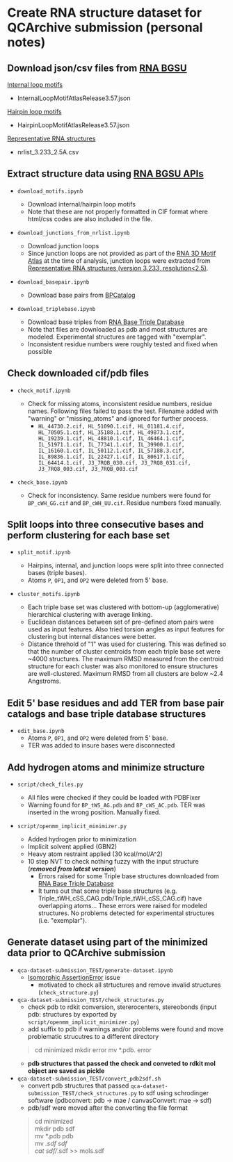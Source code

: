 # Create RNA structure dataset for QCArchive submission (personal notes)


Download json/csv files from [RNA BGSU](https://www.bgsu.edu/research/rna.html)
------
[Internal loop motifs](http://rna.bgsu.edu/rna3dhub/motifs/release/il/3.57)
- InternalLoopMotifAtlasRelease3.57.json

[Hairpin loop motifs](http://rna.bgsu.edu/rna3dhub/motifs/release/hl/3.57)
- HairpinLoopMotifAtlasRelease3.57.json

[Representative RNA structures](http://rna.bgsu.edu/rna3dhub/nrlist/release/3.233)
- nrlist_3.233_2.5A.csv



Extract structure data using [RNA BGSU APIs](https://www.bgsu.edu/research/rna/APIs.html)
------

- `download_motifs.ipynb`  
    - Download internal/hairpin loop motifs
    - Note that these are not properly formatted in CIF format where html/css codes are also included in the file.
    
- `download_junctions_from_nrlist.ipynb`  
    - Download junction loops 
    - Since junction loops are not provided as part of the [RNA 3D Motif Atlas](http://rna.bgsu.edu/rna3dhub/motifs) at the time of analysis, junction loops were extracted from [Representative RNA structures (version 3.233, resolution<2.5)](http://rna.bgsu.edu/rna3dhub/nrlist/release/3.233).

- `download_basepair.ipynb`  
    - Download base pairs from [BPCatalog](http://ndbserver.rutgers.edu/ndbmodule/services/BPCatalog/bpCatalog.html)  

- `download_triplebase.ipynb`  
    - Download base triples from [RNA Base Triple Database](http://rna.bgsu.edu/triples/triples.php)
    - Note that files are downloaded as pdb and most structures are modeled. Experimental structures are tagged with "exemplar".
    - Inconsistent residue numbers were roughly tested and fixed when possible



Check downloaded cif/pdb files
------

- `check_motif.ipynb`  
    - Check for missing atoms, inconsistent residue numbers, residue names. Following files failed to pass the test. Filename added with "warning" or "missing_atoms" and ignored for further process. 
        - `HL_44730.2.cif, HL_51090.1.cif, HL_01181.4.cif, HL_70505.1.cif, HL_35188.1.cif, HL_49873.1.cif, HL_19239.1.cif, HL_48810.1.cif, IL_46464.1.cif, IL_51971.1.cif, IL_77341.1.cif, IL_39900.1.cif, IL_16160.1.cif, IL_50112.1.cif, IL_57188.3.cif, IL_89836.1.cif, IL_22427.1.cif, IL_80617.1.cif, IL_64414.1.cif, J3_7RQB_030.cif, J3_7RQ8_031.cif, J3_7RQ8_003.cif, J3_7RQB_003.cif`

- `check_base.ipynb`  
    - Check for inconsistency. Same residue numbers were found for `BP_cWH_GG.cif` and `BP_cWH_UU.cif`. Residue numbers fixed manually.



Split loops into three consecutive bases and perform clustering for each base set
------

- `split_motif.ipynb`  
    - Hairpins, internal, and junction loops were split into three connected bases (triple bases).
    - Atoms `P`, `OP1`, and `OP2` were deleted from 5' base.

- `cluster_motifs.ipynb`
    - Each triple base set was clustered with bottom-up (agglomerative) hierarchical clustering with average linking.
    - Euclidean distances between set of pre-defined atom pairs were used as input features. Also tried torsion angles as input features for clustering but internal distances were better.
    - Distance threhold of "1" was used for clustering. This was defined so that the number of cluster centroids from each triple base set were ~4000 structures. The maximum RMSD measured from the centroid structure for each cluster was also monitored to ensure structures are well-clustered. Maximum RMSD from all clusters are below ~2.4 Angstroms.



Edit 5' base residues and add TER from base pair catalogs and base triple database structures
------

- `edit_base.ipynb`  
    - Atoms `P`, `OP1`, and `OP2` were deleted from 5' base.
    - TER was added to insure bases were disconnected



Add hydrogen atoms and minimize structure
------

- `script/check_files.py`
    - All files were checked if they could be loaded with PDBFixer
    - Warning found for `BP_tWS_AG.pdb` and `BP_cWS_AC.pdb`. TER was inserted in the wrong position. Manually fixed.

- `script/openmm_implicit_minimizer.py`
    - Added hydrogen prior to minimization
    - Implicit solvent applied (GBN2)
    - Heavy atom restraint applied (30 kcal/mol/A^2)
    - 10 step NVT to check nothing fuzzy with the input structure (***removed from latest version***)
        - Errors raised for some Triple base structures downloaded from [RNA Base Triple Database](http://rna.bgsu.edu/triples/triples.php)
        - It turns out that some triple base structures (e.g. Triple_tWH_cSS_CAG.pdb/Triple_tWH_cSS_CAG.cif) have overlapping atoms... These errors were raised for modeled structures. No problems detected for experimental structures (i.e. "exemplar").   



Generate dataset using part of the minimized data prior to QCArchive submission
------

- `qca-dataset-submission_TEST/generate-dataset.ipynb`
    - [Isomorphic AssertionError](https://github.com/choderalab/rna_bgsu/issues/1) issue
        - motivated to check all strtuctures and remove invalid structures (`check_structure.py`)
- `qca-dataset-submission_TEST/check_structures.py`
    - check pdb to rdkit conversion, stererocenters, stereobonds (input pdb: structures by exported by `script/openmm_implicit_minimizer.py`)
    - add suffix to pdb if warnings and/or problems were found and move problematic strucutres to a different directory
    >cd minimized
    >mkdir error
    >mv *.pdb. error
    - **pdb structures that passed the check and conveted to rdkit mol object are saved as pickle**
- `qca-dataset-submission_TEST/convert_pdb2sdf.sh`
    - convert pdb structures that passed `qca-dataset-submission_TEST/check_structures.py` to sdf using schrodinger software (pdbconvert: pdb -> mae / canvasConvert: mae -> sdf)
    - pdb/sdf were moved after the converting the file format
    >cd minimized  
    >mkdir pdb sdf  
    >mv *.pdb pdb  
    >mv *.sdf sdf  
    >cat sdf/*.sdf >> mols.sdf
